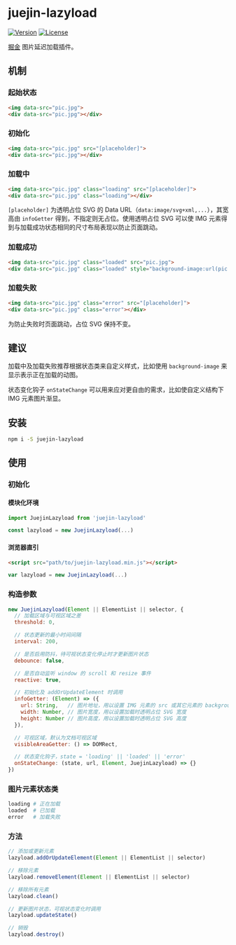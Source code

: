 # juejin-lazyload

[![Version](https://img.shields.io/npm/v/juejin-lazyload.svg?style=flat-square)](https://www.npmjs.com/package/juejin-lazyload)
[![License](https://img.shields.io/npm/l/juejin-lazyload.svg?style=flat-square)](LICENSE)

[掘金](https://juejin.im) 图片延迟加载插件。

## 机制

### 起始状态

```html
<img data-src="pic.jpg">
<div data-src="pic.jpg"></div>
```

### 初始化

```html
<img data-src="pic.jpg" src="[placeholder]">
<div data-src="pic.jpg"></div>
```

### 加载中

```html
<img data-src="pic.jpg" class="loading" src="[placeholder]">
<div data-src="pic.jpg" class="loading"></div>
```

`[placeholder]` 为透明占位 SVG 的 Data URL（`data:image/svg+xml,...`），其宽高由 `infoGetter` 得到，不指定则无占位。使用透明占位 SVG 可以使 IMG 元素得到与加载成功状态相同的尺寸布局表现以防止页面跳动。

### 加载成功

```html
<img data-src="pic.jpg" class="loaded" src="pic.jpg">
<div data-src="pic.jpg" class="loaded" style="background-image:url(pic.jpg)"></div>
```

### 加载失败

```html
<img data-src="pic.jpg" class="error" src="[placeholder]">
<div data-src="pic.jpg" class="error"></div>
```

为防止失败时页面跳动，占位 SVG 保持不变。

## 建议

加载中及加载失败推荐根据状态类来自定义样式，比如使用 `background-image` 来显示表示正在加载的动图。

状态变化钩子 `onStateChange` 可以用来应对更自由的需求，比如使自定义结构下 IMG 元素图片渐显。

## 安装

```bash
npm i -S juejin-lazyload
```

## 使用

### 初始化

#### 模块化环境

```js
import JuejinLazyload from 'juejin-lazyload'

const lazyload = new JuejinLazyload(...)
```

#### 浏览器直引

```html
<script src="path/to/juejin-lazyload.min.js"></script>
```

```js
var lazyload = new JuejinLazyload(...)
```

### 构造参数

```js
new JuejinLazyload(Element || ElementList || selector, {
  // 加载区域与可视区域之差
  threshold: 0,

  // 状态更新的最小时间间隔
  interval: 200,

  // 是否启用防抖，待可视状态变化停止时才更新图片状态
  debounce: false,

  // 是否自动监听 window 的 scroll 和 resize 事件
  reactive: true,

  // 初始化及 addOrUpdateElement 时调用
  infoGetter: (Element) => ({
    url: String,   // 图片地址，用以设置 IMG 元素的 src 或其它元素的 background-image
    width: Number, // 图片宽度，用以设置加载时透明占位 SVG 宽度
    height: Number // 图片高度，用以设置加载时透明占位 SVG 高度
  }),

  // 可视区域，默认为文档可视区域
  visibleAreaGetter: () => DOMRect,

  // 状态变化钩子，state = 'loading' || 'loaded' || 'error'
  onStateChange: (state, url, Element, JuejinLazyload) => {}
})
```

### 图片元素状态类

```bash
loading # 正在加载
loaded  # 已加载
error   # 加载失败
```

### 方法

```js
// 添加或更新元素
lazyload.addOrUpdateElement(Element || ElementList || selector)

// 移除元素
lazyload.removeElement(Element || ElementList || selector)

// 移除所有元素
lazyload.clean()

// 更新图片状态，可视状态变化时调用
lazyload.updateState()

// 销毁
lazyload.destroy()
```
